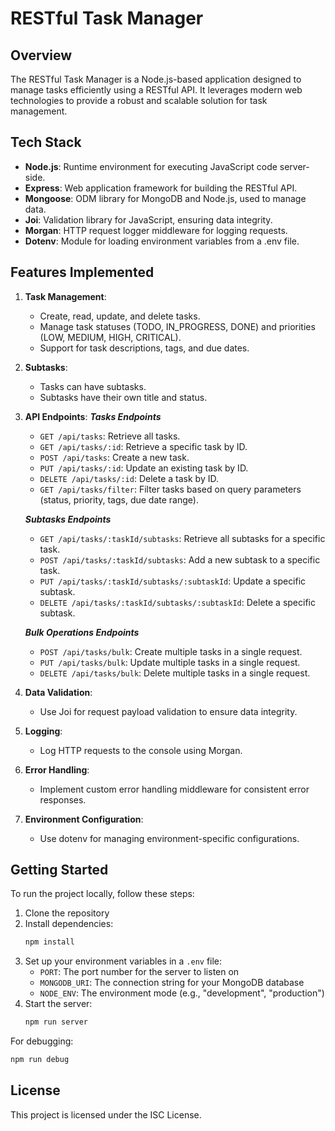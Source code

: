# RESTful Task Manager

## Overview

The RESTful Task Manager is a Node.js-based application designed to manage tasks efficiently using a RESTful API. It leverages modern web technologies to provide a robust and scalable solution for task management.

## Tech Stack

- **Node.js**: Runtime environment for executing JavaScript code server-side.
- **Express**: Web application framework for building the RESTful API.
- **Mongoose**: ODM library for MongoDB and Node.js, used to manage data.
- **Joi**: Validation library for JavaScript, ensuring data integrity.
- **Morgan**: HTTP request logger middleware for logging requests.
- **Dotenv**: Module for loading environment variables from a .env file.

## Features Implemented

1. **Task Management**:

   - Create, read, update, and delete tasks.
   - Manage task statuses (TODO, IN_PROGRESS, DONE) and priorities (LOW, MEDIUM, HIGH, CRITICAL).
   - Support for task descriptions, tags, and due dates.

2. **Subtasks**:

   - Tasks can have subtasks.
   - Subtasks have their own title and status.

3. **API Endpoints**:
   **_Tasks Endpoints_**

   - `GET /api/tasks`: Retrieve all tasks.
   - `GET /api/tasks/:id`: Retrieve a specific task by ID.
   - `POST /api/tasks`: Create a new task.
   - `PUT /api/tasks/:id`: Update an existing task by ID.
   - `DELETE /api/tasks/:id`: Delete a task by ID.
   - `GET /api/tasks/filter`: Filter tasks based on query parameters (status, priority, tags, due date range).

   **_Subtasks Endpoints_**

   - `GET /api/tasks/:taskId/subtasks`: Retrieve all subtasks for a specific task.
   - `POST /api/tasks/:taskId/subtasks`: Add a new subtask to a specific task.
   - `PUT /api/tasks/:taskId/subtasks/:subtaskId`: Update a specific subtask.
   - `DELETE /api/tasks/:taskId/subtasks/:subtaskId`: Delete a specific subtask.

   **_Bulk Operations Endpoints_**

   - `POST /api/tasks/bulk`: Create multiple tasks in a single request.
   - `PUT /api/tasks/bulk`: Update multiple tasks in a single request.
   - `DELETE /api/tasks/bulk`: Delete multiple tasks in a single request.

4. **Data Validation**:

   - Use Joi for request payload validation to ensure data integrity.

5. **Logging**:

   - Log HTTP requests to the console using Morgan.

6. **Error Handling**:

   - Implement custom error handling middleware for consistent error responses.

7. **Environment Configuration**:
   - Use dotenv for managing environment-specific configurations.

## Getting Started

To run the project locally, follow these steps:

1. Clone the repository
2. Install dependencies:
   ```bash
   npm install
   ```
3. Set up your environment variables in a `.env` file:
   - `PORT`: The port number for the server to listen on
   - `MONGODB_URI`: The connection string for your MongoDB database
   - `NODE_ENV`: The environment mode (e.g., "development", "production")
4. Start the server:
   ```bash
   npm run server
   ```

For debugging:

```bash
npm run debug
```

## License

This project is licensed under the ISC License.
